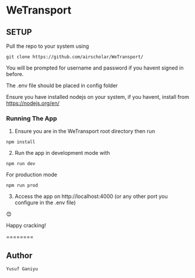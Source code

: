 # WeTransport

## SETUP

Pull the repo to your system using 
```
git clone https://github.com/airscholar/WeTransport/
```
You will be prompted for username and password if you havent signed in before.

The .env file should be placed in config folder

Ensure you have installed nodejs on your system, if you havent, install from https://nodejs.org/en/

### Running The App
1. Ensure you are in the WeTransport root directory then run
```
npm install
```
2. Run the app in development mode with 
```
npm run dev
```
For production mode
```
npm run prod
```
3. Access the app on http://localhost:4000 (or any other port you configure in the .env file)

😊

Happy cracking!

========
## Author
```
Yusuf Ganiyu
```
